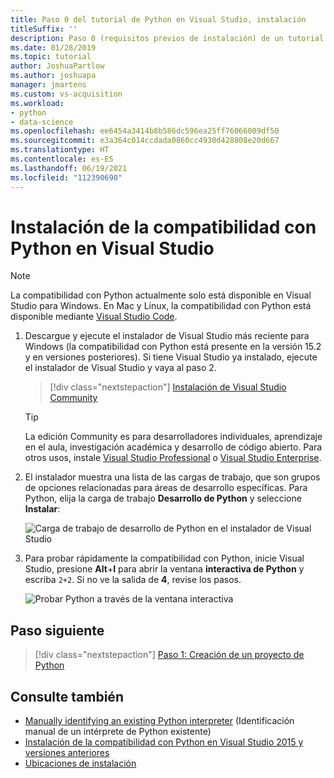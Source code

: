 ```yaml
---
title: Paso 0 del tutorial de Python en Visual Studio, instalación
titleSuffix: ''
description: Paso 0 (requisitos previos de instalación) de un tutorial básico sobre cómo trabajar con Python en Visual Studio.
ms.date: 01/28/2019
ms.topic: tutorial
author: JoshuaPartlow
ms.author: joshuapa
manager: jmartens
ms.custom: vs-acquisition
ms.workload:
- python
- data-science
ms.openlocfilehash: ee6454a3414b8b586dc596ea25ff76066009df50
ms.sourcegitcommit: e3a364c014ccdada0860cc4930d428808e20d667
ms.translationtype: HT
ms.contentlocale: es-ES
ms.lasthandoff: 06/19/2021
ms.locfileid: "112390690"
---
```

# <a name="install-python-support-in-visual-studio"></a>Instalación de la compatibilidad con Python en Visual Studio

> [!Note]
> La compatibilidad con Python actualmente solo está disponible en Visual Studio para Windows. En Mac y Linux, la compatibilidad con Python está disponible mediante [Visual Studio Code](https://code.visualstudio.com/docs/python/python-tutorial).

1. Descargue y ejecute el instalador de Visual Studio más reciente para Windows (la compatibilidad con Python está presente en la versión 15.2 y en versiones posteriores). Si tiene Visual Studio ya instalado, ejecute el instalador de Visual Studio y vaya al paso 2.

    > [!div class="nextstepaction"]
    > [Instalación de Visual Studio Community](https://visualstudio.microsoft.com/thank-you-downloading-visual-studio/?sku=Community&rel=15&rid=34347&utm_source=docs&utm_medium=clickbutton&utm_campaign=python_gettingstarted)

    >[!Tip]
    > La edición Community es para desarrolladores individuales, aprendizaje en el aula, investigación académica y desarrollo de código abierto. Para otros usos, instale [Visual Studio Professional](https://visualstudio.microsoft.com/thank-you-downloading-visual-studio/?sku=Professional&rel=15&rid=34347&utm_source=docs&utm_medium=clickbutton&utm_campaign=python_gettingstarted) o [Visual Studio Enterprise](https://visualstudio.microsoft.com/thank-you-downloading-visual-studio/?sku=Enterprise&rel=15&rid=34347&utm_source=docs&utm_medium=clickbutton&utm_campaign=python_gettingstarted).

1. El instalador muestra una lista de las cargas de trabajo, que son grupos de opciones relacionadas para áreas de desarrollo específicas. Para Python, elija la carga de trabajo **Desarrollo de Python** y seleccione **Instalar**:

    ![Carga de trabajo de desarrollo de Python en el instalador de Visual Studio](media/installation-python-workload.png)

1. Para probar rápidamente la compatibilidad con Python, inicie Visual Studio, presione **Alt**+**I** para abrir la ventana **interactiva de Python** y escriba `2+2`. Si no ve la salida de **4**, revise los pasos.

    ![Probar Python a través de la ventana interactiva](media/installation-interactive-test.png)

## <a name="next-step"></a>Paso siguiente

> [!div class="nextstepaction"]
> [Paso 1: Creación de un proyecto de Python](tutorial-working-with-python-in-visual-studio-step-01-create-project.md)

## <a name="see-also"></a>Consulte también

- [Manually identifying an existing Python interpreter](managing-python-environments-in-visual-studio.md#manually-identify-an-existing-environment) (Identificación manual de un intérprete de Python existente)
- [Instalación de la compatibilidad con Python en Visual Studio 2015 y versiones anteriores](installing-python-support-in-visual-studio.md)
- [Ubicaciones de instalación](installing-python-support-in-visual-studio.md#install-locations)
